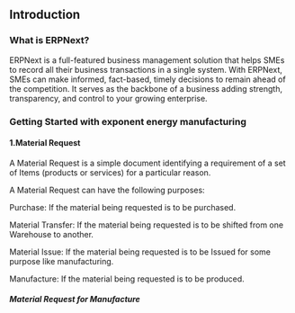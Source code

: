 ## Introduction

### What is ERPNext?

ERPNext is a full-featured business management solution that helps SMEs to record all their business transactions in a single system. With ERPNext, SMEs can make informed, fact-based, timely decisions to remain ahead of the competition. It serves as the backbone of a business adding strength, transparency, and control to your growing enterprise.

### Getting Started with exponent energy manufacturing

#### 1.Material Request
    
A Material Request is a simple document identifying a requirement of a set of Items (products or services) for a particular reason.

A Material Request can have the following purposes:

Purchase: If the material being requested is to be purchased.

Material Transfer: If the material being requested is to be shifted from one Warehouse to another.

Material Issue: If the material being requested is to be Issued for some purpose like manufacturing.

Manufacture: If the material being requested is to be produced.

##### Material Request for Manufacture 




